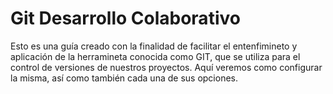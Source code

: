 # Git Desarrollo Colaborativo

Esto es una guía creado con la finalidad de facilitar el entenfimineto y aplicación de la herramineta conocida como GIT,
que se utiliza para el control de versiones de nuestros proyectos. Aquí veremos como configurar la misma, así como también cada una de sus opciones. 